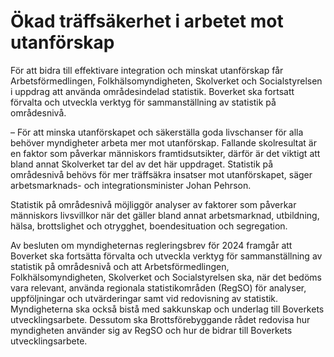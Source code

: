 # Ökad träffsäkerhet i arbetet mot utanförskap

För att bidra till effektivare integration och minskat utanförskap får Arbetsförmedlingen, Folkhälsomyndigheten, Skolverket och Socialstyrelsen i uppdrag att använda områdesindelad statistik. Boverket ska fortsatt förvalta och utveckla verktyg för sammanställning av statistik på områdesnivå.

– För att minska utanförskapet och säkerställa goda livschanser för alla behöver myndigheter arbeta mer mot utanförskap. Fallande skolresultat är en faktor som påverkar människors framtidsutsikter, därför är det viktigt att bland annat Skolverket tar del av det här uppdraget. Statistik på områdesnivå behövs för mer träffsäkra insatser mot utanförskapet, säger arbetsmarknads- och integrationsminister Johan Pehrson.

Statistik på områdesnivå möjliggör analyser av faktorer som påverkar människors livsvillkor när det gäller bland annat arbetsmarknad, utbildning, hälsa, brottslighet och otrygghet, boendesituation och segregation.

Av besluten om myndigheternas regleringsbrev för 2024 framgår att Boverket ska fortsätta förvalta och utveckla verktyg för sammanställning av statistik på områdesnivå och att Arbetsförmedlingen, Folkhälsomyndigheten, Skolverket och Socialstyrelsen ska, när det bedöms vara relevant, använda regionala statistikområden (RegSO) för analyser, uppföljningar och utvärderingar samt vid redovisning av statistik. Myndigheterna ska också bistå med sakkunskap och underlag till Boverkets utvecklingsarbete. Dessutom ska Brottsförebyggande rådet redovisa hur myndigheten använder sig av RegSO och hur de bidrar till Boverkets utvecklingsarbete.
